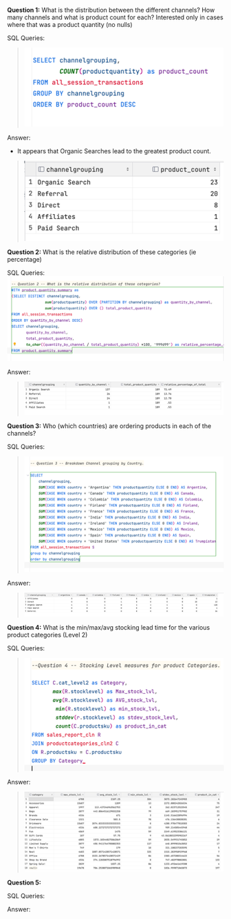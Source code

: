**Question 1:** 
What is the distribution between the different channels? How many channels and what is product count for each?
Interested only in cases where that was a product quantity (no nulls)

SQL Queries:

> ![04.q1.png](images%2F04.q1.png)

Answer: 
* It appears that Organic Searches lead to the greatest product count.
> ![04.a1.png](images%2F04.a1.png)

**Question 2:** 
What is the relative distribution of these categories (ie percentage)

SQL Queries:
![04.Q2.png](images%2F04.Q2.png)

Answer:

>![04.A2.png](images%2F04.A2.png)


**Question 3:** 
Who (which countries) are ordering products in each of the channels?

SQL Queries:
> ![04.Q3.png](images%2F04.Q3.png)

Answer:
> ![04.A3.png](images%2F04.A3.png)


**Question 4:** 
What is the min/max/avg stocking lead time for the various product categories (Level 2)

SQL Queries:
> ![04.Q4.png](images%2F04.Q4.png)
> 
Answer:
> ![04.A4.png](images%2F04.A4.png)


**Question 5:** 

SQL Queries:

Answer:

